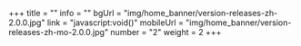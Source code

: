 +++
title = ""
info = ""
bgUrl = "img/home_banner/version-releases-zh-2.0.0.jpg"
link = "javascript:void()"
mobileUrl = "img/home_banner/version-releases-zh-mo-2.0.0.jpg"
number = "2"
weight =  2
+++